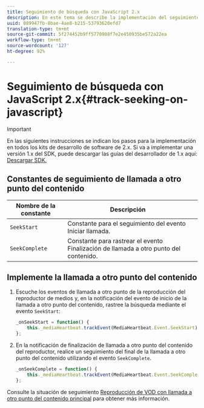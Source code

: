 ```yaml
---
title: Seguimiento de búsqueda con JavaScript 2.x
description: En este tema se describe la implementación del seguimiento de búsqueda mediante Media SDK en aplicaciones de navegador (JS).
uuid: 089947fb-8bae-4ae8-b215-53793620efd7
translation-type: tm+mt
source-git-commit: 5f274452b9ff5770908f7e2e450935be572a22ea
workflow-type: tm+mt
source-wordcount: '127'
ht-degree: 92%

---
```



# Seguimiento de búsqueda con JavaScript 2.x{#track-seeking-on-javascript}

>[!IMPORTANT]
>
>En las siguientes instrucciones se indican los pasos para la implementación en todos los kits de desarrollo de software de 2.x. Si va a implementar una versión 1.x del SDK, puede descargar las guías del desarrollador de 1.x aquí: [Descargar SDK.](/help/sdk-implement/download-sdks.md)

## Constantes de seguimiento de llamada a otro punto del contenido

| Nombre de la constante | Descripción     |
|---|---|
| `SeekStart` | Constante para el seguimiento del evento Iniciar llamada. |
| `SeekComplete` | Constante para rastrear el evento Finalización de llamada a otro punto del contenido. |

## Implemente la llamada a otro punto del contenido

1. Escuche los eventos de llamada a otro punto de la reproducción del reproductor de medios y, en la notificación del evento de inicio de la llamada a otro punto del contenido, rastree la búsqueda mediante el evento `SeekStart`:

   ```js
   _onSeekStart = function() {
       this._mediaHeartbeat.trackEvent(MediaHeartbeat.Event.SeekStart);
   };
   ```

1. En la notificación de finalización de llamada a otro punto del contenido del reproductor, realice un seguimiento del final de la llamada a otro punto del contenido utilizando el evento `SeekComplete`.

   ```js
   _onSeekComplete = function() {
       this._mediaHeartbeat.trackEvent(MediaHeartbeat.Event.SeekComplete);
   };
   ```

Consulte la situación de seguimiento [Reproducción de VOD con llamada a otro punto del contenido principal](/help/sdk-implement/tracking-scenarios/vod-seeking.md) para obtener más información.
